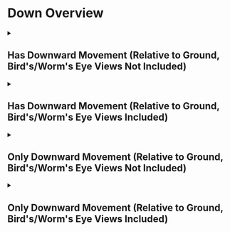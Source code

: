 # Down Overview

<details>
<summary><h2>Has Downward Movement (Relative to Ground, Bird's/Worm's Eye Views Not Included)</h2></summary>


<h3>🔵 Label Name:</h3>
<code>has_down_wrt_ground</code>


<h3>📖 Definition:</h3>
Does the camera move downward (not tilting down) in the scene?

<details>
<summary><h4> Question (Definition)</h4></summary>

- Is the camera moving downward in the scene?

- Is the camera moving downward?

- Is the camera moving downward, creating a noticeable vertical parallax effect?

- Is the camera moving downward (not tilting down) in the scene, creating a noticeable vertical parallax effect?

- Does the camera move in the downward direction relative to the ground?

- Is the camera lowering through the space?

- Is the camera performing a pedestal down?

- Is the camera descending downward?

- Is the camera moving vertically downward?

- Does the shot feature a clear downward motion of the camera?

- Is the camera's movement progressing downward rather than upward?

- Is the downward motion of the camera clear in this shot?

- Does the camera travel downward in space, rather than tilting down?

</details>

<details>
<summary><h4> Alternative Question</h4></summary>

- Is the camera descending in the scene?

- Does the perspective shift downward rather than relying on tilt?

- Is the camera physically traveling downward instead of rotating?

- Is the camera lowering, creating a strong sense of vertical movement?

</details>

<details>
<summary><h4> Prompt (Definition)</h4></summary>

- A shot where the camera lowers downward, rather than tilting down.

- A video where the camera travels downward, creating noticeable vertical parallax.

- A scene where the camera moves physically downward instead of tilting.

- A tracking shot where the camera moves downward relative to the ground plane.

- A shot where the camera moves straight down, maintaining a sense of vertical motion.

- A video where the camera moves downward (not tilting down) in the scene.

- A shot where the camera is moving downward within the scene.

- A video where the camera moves downward, creating a noticeable vertical parallax effect.

- A shot where the camera moves in the downward direction relative to the ground.

- A video where the camera lowers through space.

- A scene where the camera performs a pedestal down.

- A video where the camera descends vertically.

- A shot where the camera moves vertically downward.

- The camera descends downward, moving vertically in the scene.

- A video where the camera progresses downward rather than upward.

- A shot where the downward motion of the camera is clearly visible.

- A video where the camera travels downward in space rather than tilting down.

</details>

<details>
<summary><h4> Alternative Prompt</h4></summary>

- A scene where the shot features a clear downward motion of the camera.

- A shot where the camera pedestal moves straight down.

- A video where the camera moves in a downward direction within the scene.

- A shot where the camera lowers rather than tilting down.

- A video where the camera progresses downward, creating depth.

- A scene where the camera moves down rather than up.

- A shot where the perspective shifts downward dynamically.

- A video where the camera maintains a continuous downward movement.

</details>

<h4>🟢 Positive:</h4>
<code>self.cam_motion.down and self.cam_setup.camera_angle_start not in ['bird_eye_angle', 'worm_eye_angle', 'unknown']</code>

<h4>🔴 Negative:</h4>
<code>not self.cam_motion.down and self.cam_setup.camera_angle_start not in ['bird_eye_angle', 'worm_eye_angle', 'unknown']</code>

<details>
<summary><h4>🔴 Negative (Easy)</h4></summary>

- <b>moving_up</b>: <code>self.cam_motion.camera_movement in ['major_simple','major_complex'] and self.cam_motion.camera_up_down == 'up' and self.cam_setup.camera_angle_start not in ['bird_eye_angle', 'worm_eye_angle', 'unknown'] and self.cam_motion.steadiness not in ['unsteady','very_unsteady']</code>

</details>

<details>
<summary><h4>🔴 Negative (Hard)</h4></summary>

- <b>tilting_down</b>: <code>self.cam_motion.camera_movement in ['major_simple','major_complex'] and self.cam_motion.camera_up_down != 'down' and self.cam_motion.camera_tilt == 'down' and self.cam_setup.camera_angle_start not in ['bird_eye_angle', 'worm_eye_angle', 'unknown'] and self.cam_motion.steadiness not in ['unsteady','very_unsteady']</code>

</details>

</details>

<details>
<summary><h2>Has Downward Movement (Relative to Ground, Bird's/Worm's Eye Views Included)</h2></summary>


<h3>🔵 Label Name:</h3>
<code>has_down_wrt_ground_birds_worms_included</code>


<h3>📖 Definition:</h3>
Does the camera move downward (not tilting down) in the scene, or move west if it's a bird's eye view, or move east if it's a worm's eye view?

<details>
<summary><h4> Question (Definition)</h4></summary>

- Does the camera move downward (not tilting down) in the scene, or move left if it's a bird's eye view, or move right if it's a worm's eye view?

- Is the camera moving downward in the scene (west in a bird's eye view or east in a worm's eye view)?

</details>

<details>
<summary><h4> Alternative Question</h4></summary>

- Is the camera moving downward in the scene?

- Is the camera moving downward?

- Is the camera moving downward (not tilting down) in the scene, creating a noticeable vertical parallax effect?

- Is the downward motion of the camera clear in this shot?

- Does the camera travel downward in space, rather than tilting down?

- Is the camera descending in the scene?

- Does the camera move in the downward direction relative to the ground?

- Is the camera's movement progressing downward rather than upward?

- Is the camera lowering through the space?

- Does the shot feature a clear downward motion of the camera?

- Does the perspective shift downward rather than relying on tilt?

- Is the camera physically traveling downward instead of rotating?

- Is the camera lowering, creating a strong sense of vertical movement?

</details>

<details>
<summary><h4> Prompt (Definition)</h4></summary>

- A video where the camera moves downward (not tilting down) in the scene or moves west in a bird's eye view or east in a worm's eye view.

- A video where the camera moves downward (not tilting down) in the scene or moves west in a bird's eye view or east in a worm's eye view, creating a noticeable vertical parallax effect.

- A tracking shot where the camera moves downward (not tilting down) relative to the ground plane.

</details>

<details>
<summary><h4> Alternative Prompt</h4></summary>

- A shot where the camera moves downward, not tilting down.

- A shot where the camera lowers downward, rather than tilting down.

- A video where the camera travels downward, creating noticeable vertical parallax.

- A scene where the camera moves physically downward instead of tilting.

- A video where the camera moves in a downward direction within the scene.

- A shot where the camera lowers rather than tilting down.

- A video where the camera progresses downward, creating depth.

- A scene where the camera moves down rather than up.

- A shot where the perspective shifts downward dynamically.

- A video where the camera maintains a continuous downward movement.

</details>

<h4>🟢 Positive:</h4>
<code>self.cam_motion.down</code>

<h4>🔴 Negative:</h4>
<code>not self.cam_motion.down</code>

<details>
<summary><h4>🔴 Negative (Easy)</h4></summary>

- <b>moving_up</b>: <code>self.cam_motion.camera_movement in ['major_simple','major_complex'] and self.cam_motion.camera_up_down == 'up' and self.cam_motion.steadiness not in ['unsteady','very_unsteady']</code>

</details>

<details>
<summary><h4>🔴 Negative (Hard)</h4></summary>

- <b>tilting_down</b>: <code>self.cam_motion.camera_movement in ['major_simple'] and self.cam_motion.camera_up_down != 'down' and self.cam_motion.camera_tilt == 'down' and self.cam_motion.steadiness not in ['unsteady','very_unsteady']</code>

</details>

</details>

<details>
<summary><h2>Only Downward Movement (Relative to Ground, Bird's/Worm's Eye Views Not Included)</h2></summary>


<h3>🔵 Label Name:</h3>
<code>only_down_wrt_ground</code>


<h3>📖 Definition:</h3>
Does the camera only move downward (not tilting down) with respect to the ground?

<details>
<summary><h4> Question (Definition)</h4></summary>

- Is the camera only moving downward with respect to the ground?

- Is the camera only moving downward without tilting down relative to the ground?

- Is the camera only lowering with respect to the ground?

- Is the camera only performing a pedestal down (not tilting down) relative to the ground?

</details>

<details>
<summary><h4> Alternative Question</h4></summary>

- Is the camera only moving downward in the scene?

- Is the camera only moving downward (not tilting down) in the scene, creating a noticeable vertical parallax effect?

- Relative to ground, is downward motion the only camera movement in this shot?

- Does the camera travel only downward in space, rather than tilting down?

- Is the camera exclusively moving downward in the scene?

- Does the camera move straight down without any other motion?

- Is the camera's motion restricted to only downward movement?

- Does the tracking movement involve only a downward drop?

- Is the camera moving down without any horizontal or rotational adjustments?

</details>

<details>
<summary><h4> Prompt (Definition)</h4></summary>

- A video where the camera only moves downward (not tilting down) relative to the ground.

- A shot where the camera moves straight down with respect to the ground without any other motion.

- A video where the camera exclusively moves downward relative to the ground plane, creating a noticeable vertical parallax effect.

- A scene where the camera moves only downward relative to the ground, avoiding tilting or other motions.

- The camera is only performing a pedestal down with respect to the ground.

- The camera is only lowering with respect to the ground.

</details>

<details>
<summary><h4> Alternative Prompt</h4></summary>

- A tracking shot where the camera moves downward without incorporating other movement types.

- A shot where the downward motion is the only movement present in the scene.

- A shot where the camera moves strictly downward without horizontal or rotational movement.

- A video where the camera lowers in a single direction without any other adjustments.

- A scene where the camera moves down without shifting horizontally.

- A video where the camera strictly maintains downward movement with no deviation.

- A shot where the tracking movement is purely downward with no other motion.

- A scene where the only movement present is the camera lowering vertically.

</details>

<h4>🟢 Positive:</h4>
<code>self.cam_motion.down and self.cam_motion.check_if_no_motion(exclude=['down']) and self.cam_setup.camera_angle_start not in ['bird_eye_angle', 'worm_eye_angle', 'unknown']</code>

<h4>🔴 Negative:</h4>
<code>not (self.cam_motion.down and self.cam_motion.check_if_no_motion(exclude=['down']) and self.cam_setup.camera_angle_start not in ['bird_eye_angle', 'worm_eye_angle', 'unknown']</code>

<details>
<summary><h4>🔴 Negative (Easy)</h4></summary>

- <b>moving_up</b>: <code>self.cam_motion.camera_movement in ['major_simple','major_complex'] and self.cam_motion.camera_up_down == 'up' and self.cam_setup.camera_angle_start not in ['bird_eye_angle', 'worm_eye_angle', 'unknown']</code>

</details>

<details>
<summary><h4>🔴 Negative (Hard)</h4></summary>

- <b>tilting_down</b>: <code>self.cam_motion.camera_movement in ['major_simple'] and self.cam_motion.camera_up_down != 'down' and self.cam_motion.camera_tilt == 'down' and self.cam_setup.camera_angle_start not in ['bird_eye_angle', 'worm_eye_angle', 'unknown']</code>

- <b>compound_motion_with_down</b>: <code>self.cam_motion.camera_movement in ['major_simple'] and self.cam_motion.camera_up_down == 'down' and not self.cam_motion.check_if_no_motion(exclude=['up_down']) and self.cam_setup.camera_angle_start not in ['bird_eye_angle', 'worm_eye_angle', 'unknown']</code>

</details>

</details>

<details>
<summary><h2>Only Downward Movement (Relative to Ground, Bird's/Worm's Eye Views Included)</h2></summary>


<h3>🔵 Label Name:</h3>
<code>only_down_wrt_ground_birds_worms_included</code>


<h3>📖 Definition:</h3>
Does the camera move only downward (not tilting down) in the scene, or only westward in a bird's eye view, or only eastward in a worm's eye view?

<details>
<summary><h4> Question (Definition)</h4></summary>

- Does the camera move only downward (not tilting down) in the scene, or only leftward in a bird's eye view, or only rightward in a worm's eye view?

- Does the camera move only downward (not tilting down) in the scene, or only move west if it's a bird's eye view, or only move east if it's a worm's eye view?

- Is the camera only moving downward in the scene (west in a bird's eye view or east in a worm's eye view)?

</details>

<details>
<summary><h4> Alternative Question</h4></summary>

- Is the camera only moving downward in the scene?

- Is the camera only moving downward?

- Is the camera only moving downward (not tilting down) in the scene, creating a noticeable vertical parallax effect?

- Is downward motion the only camera movement in this shot?

- Does the camera travel only downward in space, rather than tilting down?

- Is the camera moving exclusively downward in the scene?

- Does the camera lower in a straight downward direction without other motions?

- Is the only movement in this shot a downward motion?

- Does the scene feature a camera that only moves downward without horizontal or rotational movement?

- Is the camera's motion restricted to a single downward direction?

- Does the tracking movement solely involve lowering downward?

- Is the camera free from horizontal or rotational movement while going downward?

</details>

<details>
<summary><h4> Prompt (Definition)</h4></summary>

- A video where the camera moves only downward (not tilting down) in the scene, or only west in a bird's eye view or east in a worm's eye view.

- A video where the camera only moves downward (not tilting down) in the scene or moves west in a bird's eye view or east in a worm's eye view.

- A video where the camera only moves downward (not tilting down) in the scene or moves west in a bird's eye view or east in a worm's eye view, creating a noticeable vertical parallax effect.

- A tracking shot where the camera only moves downward (not tilting down) relative to the ground plane.

</details>

<details>
<summary><h4> Alternative Prompt</h4></summary>

- A shot where the camera lowers downward without shifting horizontally.

- A video where the camera moves down with no other directional changes.

- A scene where the camera descends while maintaining a strict vertical trajectory.

- A video where the camera strictly maintains downward movement without deviation.

- A shot where the downward motion is the only movement present in the scene.

- A video where the camera only moves downward in the scene.

- A shot where the camera moves exclusively downward without any other motion.

- A video where the camera moves only downward (not tilting down), creating a noticeable vertical parallax effect.

- A scene where downward motion is the only camera movement present.

- A shot where the camera travels only downward in space, rather than tilting down.

- A video where the camera lowers in a straight downward direction without horizontal or rotational movement.

- A scene where the camera moves downward without any additional motion.

- A tracking shot where the camera's movement is restricted to a single downward direction.

- A shot where the tracking movement solely involves lowering downward.

- A video where the camera is free from horizontal or rotational movement while going downward.

- A scene where the only movement present is the downward motion of the camera.

- A video where the camera maintains strict downward motion with no deviation.

</details>

<h4>🟢 Positive:</h4>
<code>self.cam_motion.down and self.cam_motion.check_if_no_motion(exclude=['down'])</code>

<h4>🔴 Negative:</h4>
<code>not (self.cam_motion.down and self.cam_motion.check_if_no_motion(exclude=['down'])</code>

<details>
<summary><h4>🔴 Negative (Easy)</h4></summary>

- <b>moving_up</b>: <code>self.cam_motion.camera_movement in ['major_simple','major_complex'] and self.cam_motion.camera_up_down == 'up'</code>

</details>

<details>
<summary><h4>🔴 Negative (Hard)</h4></summary>

- <b>tilting_down</b>: <code>self.cam_motion.camera_movement in ['major_simple','major_complex'] and self.cam_motion.camera_up_down != 'down' and self.cam_motion.camera_tilt == 'down'</code>

- <b>compound_motion_with_down</b>: <code>self.cam_motion.camera_movement in ['major_simple'] and self.cam_motion.camera_up_down == 'down' and not self.cam_motion.check_if_no_motion(exclude=['up_down'])</code>

</details>

</details>
